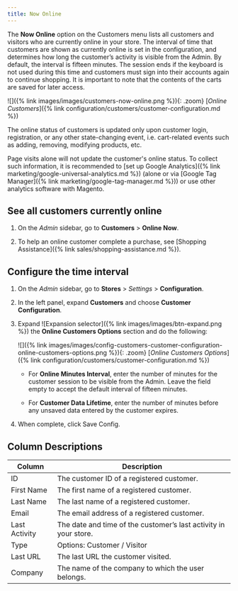```yaml
---
title: Now Online
---
```


The **Now Online** option on the Customers menu lists all customers and visitors who are currently online in your store. The interval of time that customers are shown as currently online is set in the configuration, and determines how long the customer’s activity is visible from the Admin. By default, the interval is fifteen minutes. The session ends if the keyboard is not used during this time and customers must sign into their accounts again to continue shopping. It is important to note that the contents of the carts are saved for later access.

![]({% link images/images/customers-now-online.png %}){: .zoom}
[_Online Customers_]({% link configuration/customers/customer-configuration.md %})

The online status of customers is updated only upon customer login, registration, or any other state-changing event, i.e. cart-related events such as adding, removing, modifying products, etc.

Page visits alone will not update the customer's online status. To collect such information, it is recommended to [set up Google Analytics]({% link marketing/google-universal-analytics.md %}) (alone or via [Google Tag Manager]({% link marketing/google-tag-manager.md %})) or use other analytics software with Magento.

## See all customers currently online

1. On the _Admin_ sidebar, go to **Customers** > **Online Now**.

1. To help an online customer complete a purchase, see [Shopping Assistance]({% link sales/shopping-assistance.md %}).

## Configure the time interval

1. On the _Admin_ sidebar, go to **Stores** > _Settings_ > **Configuration**.

1. In the left panel, expand **Customers** and choose **Customer Configuration**.

1. Expand ![Expansion selector]({% link images/images/btn-expand.png %}) the **Online Customers Options** section and do the following:

      ![]({% link images/images/config-customers-customer-configuration-online-customers-options.png %}){: .zoom}
      [_Online Customers Options_]({% link configuration/customers/customer-configuration.md %})

      - For **Online Minutes Interval**, enter the number of minutes for the customer session to be visible from the Admin. Leave the field empty to accept the default interval of fifteen minutes.

      - For **Customer Data Lifetime**, enter the number of minutes before any unsaved data entered by the customer expires.

1. When complete, click <span class="btn">Save Config</span>.

## Column Descriptions

| Column             | Description                                                                              |
|--------------------|------------------------------------------------------------------------------------------|
| ID                 | The customer ID of a registered customer.                                                |
| First Name         | The first name of a registered customer.                                                 |
| Last Name          | The last name of a registered customer.                                                  |
| Email              | The email address of a registered customer.                                              |
| Last Activity      | The date and time of the customer’s last activity in your store.                         |
| Type               | Options: Customer / Visitor                                                              |
| Last URL           | The last URL the customer visited.                                                       |
| Company            | The name of the company to which the user belongs.                                       |
